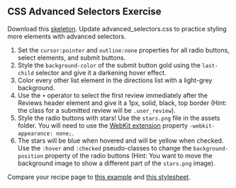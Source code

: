 ## CSS Advanced Selectors Exercise

Download this [skeleton][skeleton]. Update advanced_selectors.css to practice styling more elements with advanced selectors.

[skeleton]: ./skeleton.zip

1. Set the `cursor:pointer` and `outline:none` properties for all radio buttons, select elements, and submit buttons.
2. Style the `background-color` of the submit button gold using the `last-child` selector and give it a darkening hover effect.
3. Color every other list element in the directions list with a light-grey background.
4. Use the `+` operator to select the first review immediately after the Reviews header element and give it a 1px, solid, black, top border (Hint: the class for a submitted review will be `.user_review`).
5. Style the radio buttons with stars! Use the `stars.png` file in the assets folder. You will need to use the [WebKit extension](https://developer.mozilla.org/en-US/docs/Web/CSS/WebKit_Extensions) property `-webkit-appearance: none;`.
6. The stars will be blue when hovered and will be yellow when checked. Use the `:hover` and `:checked` pseudo-classes to change the `background-position` property of the radio buttons (Hint: You want to move the background image to show a different part of the `stars.png` image).

Compare your recipe page to [this example](./solution/example.html) and [this stylesheet](./solution/assets/advanced_selectors.css).
